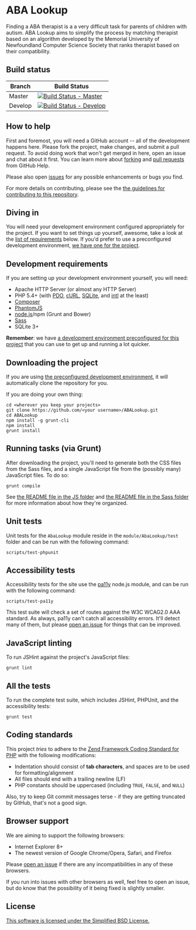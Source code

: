 ABA Lookup
==========

Finding a ABA therapist is a a very difficult task for parents of children with autism. ABA Lookup aims to simplify the process by matching therapist based on an algorithm developed by the Memorial University of Newfoundland Computer Science Society that ranks therapist based on their compatibility.

Build status
------------

| Branch  | Build Status                        |
| ------- | ----------------------------------- |
| Master  | [![Build Status - Master]][Travis]  |
| Develop | [![Build Status - Develop]][Travis] |

  [Build Status - Master]:https://travis-ci.org/MUNComputerScienceSociety/ABALookup.svg?branch=master
  [Build Status - Develop]:https://travis-ci.org/MUNComputerScienceSociety/ABALookup.svg?branch=develop
  [Travis]:https://travis-ci.org/MUNComputerScienceSociety/ABALookup

How to help
-----------

First and foremost, you will need a GitHub account -- all of the development happens here. Please fork the project, make changes, and submit a pull request. To avoid doing work that won't get merged in here, open an issue and chat about it first. You can learn more about [forking] and [pull requests] from GitHub Help.

Please also open [issues] for any possible enhancements or bugs you find.

For more details on contributing, please see the [the guidelines for contributing to this repository](CONTRIBUTING.md).

  [forking]:https://help.github.com/articles/fork-a-repo
  [pull requests]:https://help.github.com/articles/using-pull-requests
  [issues]:https://help.github.com/articles/be-social#issues

Diving in
---------

You will need your development environment configured appropriately for the project. If you want to set things up yourself, awesome, take a look at the [list of requirements] below. If you'd prefer to use a preconfigured development environment, [we have one for the project][ABALookupBox].

  [list of requirements]:#development-requirements
  [ABALookupBox]:https://github.com/MUNComputerScienceSociety/ABALookupBox

Development requirements
------------------------

If you are setting up your development environment yourself, you will need:

- Apache HTTP Server (or almost any HTTP Server)
- PHP 5.4+ (with [PDO], [cURL], [SQLite], and [intl] at the least)
- [Composer]
- [PhantomJS]
- [node.js]/npm (Grunt and Bower)
- [Sass]
- SQLite 3+

**Remember**: we have [a development environment preconfigured for this project][ABALookupBox] that you can use to get up and running a lot quicker.

  [PDO]:http://www.php.net/manual/en/book.pdo.php
  [cURL]:http://php.net/manual/en/book.curl.php
  [SQLite]:http://php.net/manual/en/book.sqlite.php
  [intl]:http://php.net/manual/en/book.intl.php
  [Composer]:https://getcomposer.org/
  [PhantomJS]:http://phantomjs.org/
  [node.js]:http://nodejs.org/
  [Sass]:http://sass-lang.com/

Downloading the project
-----------------------

If you are using [the preconfigured development environment][ABALookupBox], it will automatically clone the repository for you.

If you are doing your own thing:

    cd <wherever you keep your projects>
    git clone https://github.com/<your username>/ABALookup.git
    cd ABALookup
    npm install -g grunt-cli
    npm install
    grunt install

Running tasks (via Grunt)
-------------------------

After downloading the project, you'll need to generate both the CSS files from the Sass files, and a single JavaScript file from the (possibly many) JavaScript files. To do so:

    grunt compile

See [the README file in the JS folder](public/js/README.md) and [the README file in the Sass folder](public/sass/README.md) for more information about how they're organized.

Unit tests
----------

Unit tests for the `AbaLookup` module reside in the `module/AbaLookup/test` folder and can be run with the following command:

    scripts/test-phpunit

Accessibility tests
-------------------

Accessibility tests for the site use the [pa11y](https://github.com/nature/pa11y) node.js module, and can be run with the following command:

    scripts/test-pa11y

This test suite will check a set of routes against the W3C WCAG2.0 AAA standard. As always, pa11y can't catch all accessibility errors. It'll detect many of them, but please [open an issue](CONTRIBUTING.md) for things that can be improved.

JavaScript linting
------------------

To run JSHint against the project's JavaScript files:

    grunt lint

All the tests
-------------

To run the complete test suite, which includes JSHint, PHPUnit, and the accessibility tests:

    grunt test

Coding standards
----------------

This project _tries_ to adhere to the [Zend Framework Coding Standard for PHP] with the following modifications:

- Indentation should consist of **tab characters**, and spaces are to be used for formatting/alignment
- All files should end with a trailing newline (LF)
- PHP constants should be uppercased (including `TRUE`, `FALSE`, and `NULL`)

Also, try to keep Git commit messages terse - if they are getting truncated by GitHub, that's not a good sign.

  [Zend Framework Coding Standard for PHP]:http://framework.zend.com/wiki/display/ZFDEV2/Coding+Standards

Browser support
---------------

We are aiming to support the following browsers:

- Internet Explorer 8+
- The newest version of Google Chrome/Opera, Safari, and Firefox

Please [open an issue](CONTRIBUTING.md) if there are any incompatibilities in any of these browsers.

If you run into issues with other browsers as well, feel free to open an issue, but do know that the possibility of it being fixed is slightly smaller.

License
-------

[This software is licensed under the Simplified BSD License.](LICENSE.md)
